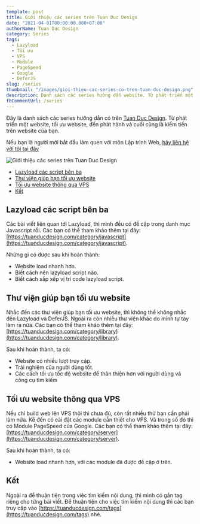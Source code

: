 ```yaml
---
template: post
title: Giới thiệu các series trên Tuan Duc Design
date: "2021-04-01T00:00:00.000+07:00"
authorName: Tuan Duc Design
category: Series
tags:
  - Lazyload
  - Tối ưu
  - VPS
  - Module
  - PageSpeed
  - Google
  - DeferJS
slug: /series
thumbnail: "/images/gioi-thieu-cac-series-co-tren-tuan-duc-design.png"
description: Danh sách các series hướng dẫn website. Từ phát triển một website, tối ưu website, đến phát hành và cuối cùng là kiếm tiền trên website của bạn.
fbCommentUrl: /series
---
```


Đây là danh sách các series hướng dẫn có trên [Tuan Duc Design](https://tuanducdesign.com/). Từ phát triển một website, tối ưu website, đến phát hành và cuối cùng là kiếm tiền trên website của bạn.

Nếu bạn là người mới bắt đầu làm quen với môn Lập trình Web, [hãy liên hệ với tôi tại đây](https://tuanducdesign.com/pages/contacts)

![Giới thiệu các series trên Tuan Duc Design](/images/gioi-thieu-cac-series-co-tren-tuan-duc-design.png)

- [Lazyload các script bên ba](#lazyload-các-script-bên-ba)
- [Thư viện giúp bạn tối ưu website](#thư-viện-giúp-bạn-tối-ưu-website)
- [Tối ưu website thông qua VPS](#tối-ưu-website-thông-qua-vps)
- [Kết](#kết)

## Lazyload các script bên ba

Các bài viết liên quan tới Lazyload, thì mình đều có đề cập trong danh mục Javascript rồi. Các bạn có thể tham khảo thêm tại đây: [https://tuanducdesign.com/category/javascript](https://tuanducdesign.com/category/javascript).

Những gì có được sau khi hoàn thành:

- Website load nhanh hơn.
- Biết cách nên lazyload script nào.
- Biết cách sắp xếp vị trí code lazyload script.

## Thư viện giúp bạn tối ưu website

Nhắc đến các thư viện giúp bạn tối ưu website, thì không thể không nhắc đến Lazyload và DeferJS. Ngoài ra còn nhiều thư viện khác do mình tự tay làm ra nữa. Các bạn có thể tham khảo thêm tại đây: [https://tuanducdesign.com/category/library](https://tuanducdesign.com/category/library).

Sau khi hoàn thành, ta có:

- Website có nhiều lượt truy cập.
- Trải nghiệm của người dùng tốt.
- Các cách tối ưu tốc độ website để thân thiện hơn với người dùng và công cụ tìm kiếm

## Tối ưu website thông qua VPS

Nếu chỉ build web lên VPS thôi thì chưa đủ, còn rất nhiều thứ bạn cần phải làm nữa. Kể đến có cài đặt các module cần thiết cho VPS. Và trong số đó thì có Module PageSpeed của Google. Các bạn có thể tham khảo thêm tại đây: [https://tuanducdesign.com/category/server](https://tuanducdesign.com/category/server).

Sau khi hoàn thành, ta có:

- Website load nhanh hơn, với các module đã được đề cập ở trên.

## Kết

Ngoài ra để thuận tiện trong việc tìm kiếm nội dung, thì mình có gắn tag riêng cho từng bài viết. Để thuận tiện cho việc tìm kiếm nội dung thì các bạn truy cập vào [https://tuanducdesign.com/tags](https://tuanducdesign.com/tags) nhé.
